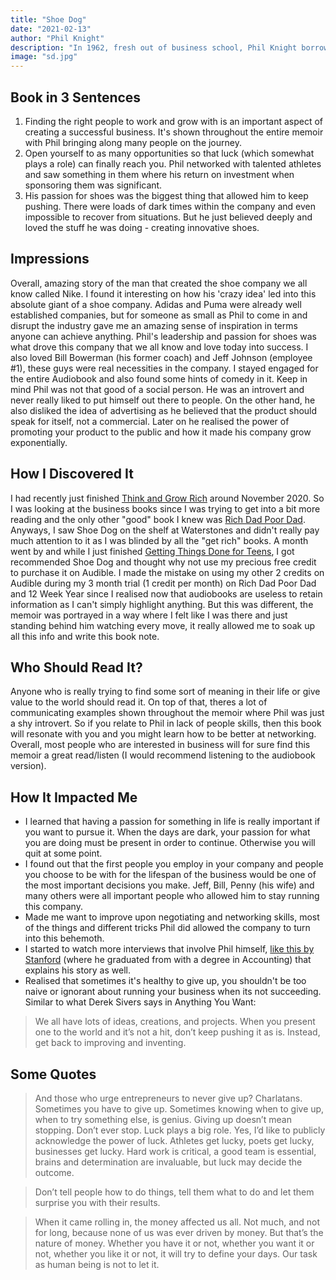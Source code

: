 ```yaml
---
title: "Shoe Dog"
date: "2021-02-13"
author: "Phil Knight"
description: "In 1962, fresh out of business school, Phil Knight borrowed $50 from his father and created a company with a simple mission: import high-quality, low-cost athletic shoes from Japan. Selling the shoes from the boot of his Plymouth, Knight grossed $8000 in his first year. Today, Nike's annual sales top $30 billion."
image: "sd.jpg"
---
```


## Book in 3 Sentences

1. Finding the right people to work and grow with is an important aspect of creating a successful business. It's shown throughout the entire memoir with Phil bringing along many people on the journey.
2. Open yourself to as many opportunities so that luck (which somewhat plays a role) can finally reach you. Phil networked with talented athletes and saw something in them where his return on investment when sponsoring them was significant.
3. His passion for shoes was the biggest thing that allowed him to keep pushing. There were loads of dark times within the company and even impossible to recover from situations. But he just believed deeply and loved the stuff he was doing - creating innovative shoes.

## Impressions

Overall, amazing story of the man that created the shoe company we all know called Nike. I found it interesting on how his 'crazy idea' led into this absolute giant of a shoe company. Adidas and Puma were already well established companies, but for someone as small as Phil to come in and disrupt the industry gave me an amazing sense of inspiration in terms anyone can achieve anything. Phil's leadership and passion for shoes was what drove this company that we all know and love today into success. I also loved Bill Bowerman (his former coach) and Jeff Johnson (employee #1), these guys were real necessities in the company. I stayed engaged for the entire Audiobook and also found some hints of comedy in it. Keep in mind Phil was not that good of a social person. He was an introvert and never really liked to put himself out there to people. On the other hand, he also disliked the idea of advertising as he believed that the product should speak for itself, not a commercial. Later on he realised the power of promoting your product to the public and how it made his company grow exponentially.

## How I Discovered It

I had recently just finished [Think and Grow Rich](https://www.amazon.co.uk/Think-Grow-Rich-Napoleon-Hill/dp/0091900212/ref=sr_1_1?dchild=1&keywords=think+and+grow+rich&qid=1613148278&quartzVehicle=3514-1426&replacementKeywords=and+grow+rich&sr=8-1) around November 2020. So I was looking at the business books since I was trying to get into a bit more reading and the only other "good" book I knew was [Rich Dad Poor Dad](https://www.amazon.co.uk/Rich-Dad-Poor-Teach-Middle/dp/1612680178/ref=sr_1_1?crid=1V5FV7UVNA7DY&dchild=1&keywords=rich+dad+poor+dad&qid=1613148325&sprefix=rich+dad%2Caps%2C165&sr=8-1). Anyways, I saw Shoe Dog on the shelf at Waterstones and didn't really pay much attention to it as I was blinded by all the "get rich" books. A month went by and while I just finished [Getting Things Done for Teens](https://parsam.io/notes/gtd), I got recommended Shoe Dog and thought why not use my precious free credit to purchase it on Audible. I made the mistake on using my other 2 credits on Audible during my 3 month trial (1 credit per month) on Rich Dad Poor Dad and 12 Week Year since I realised now that audiobooks are useless to retain information as I can't simply highlight anything. But this was different, the memoir was portrayed in a way where I felt like I was there and just standing behind him watching every move, it really allowed me to soak up all this info and write this book note.

## Who Should Read It?

Anyone who is really trying to find some sort of meaning in their life or give value to the world should read it. On top of that, theres a lot of communicating examples shown throughout the memoir where Phil was just a shy introvert. So if you relate to Phil in lack of people skills, then this book will resonate with you and you might learn how to be better at networking. Overall, most people who are interested in business will for sure find this memoir a great read/listen (I would recommend listening to the audiobook version).

## How It Impacted Me

- I learned that having a passion for something in life is really important if you want to pursue it. When the days are dark, your passion for what you are doing must be present in order to continue. Otherwise you will quit at some point.
- I found out that the first people you employ in your company and people you choose to be with for the lifespan of the business would be one of the most important decisions you make. Jeff, Bill, Penny (his wife) and many others were all important people who allowed him to stay running this company.
- Made me want to improve upon negotiating and networking skills, most of the things and different tricks Phil did allowed the company to turn into this behemoth.
- I started to watch more interviews that involve Phil himself, [like this by Stanford](https://www.youtube.com/watch?v=OHTosaWWKvg) (where he graduated from with a degree in Accounting) that explains his story as well.
- Realised that sometimes it's healthy to give up, you shouldn't be too naive or ignorant about running your business when its not succeeding. Similar to what Derek Sivers says in Anything You Want:

> We all have lots of ideas, creations, and projects. When you present one to the world and it’s not a hit, don’t keep pushing it as is. Instead, get back to improving and inventing.

## Some Quotes

> And those who urge entrepreneurs to never give up? Charlatans. Sometimes you have to give up. Sometimes knowing when to give up, when to try something else, is genius. Giving up doesn’t mean stopping. Don’t ever stop. Luck plays a big role. Yes, I’d like to publicly acknowledge the power of luck. Athletes get lucky, poets get lucky, businesses get lucky. Hard work is critical, a good team is essential, brains and determination are invaluable, but luck may decide the outcome.

> Don’t tell people how to do things, tell them what to do and let them surprise you with their results.

> When it came rolling in, the money affected us all. Not much, and not for long, because none of us was ever driven by money. But that’s the nature of money. Whether you have it or not, whether you want it or not, whether you like it or not, it will try to define your days. Our task as human being is not to let it.
